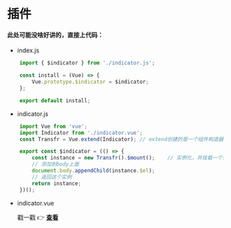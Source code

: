 # 插件

#### 此处可能没啥好讲的，直接上代码：

- index.js

``` javascript
    import { $indicator } from './indicator.js';

    const install = (Vue) => {
        Vue.prototype.$indicator = $indicator;
    };

    export default install;
```

- indicator.js

``` javascript
    import Vue from 'vue';
    import Indicator from './indicator.vue';
    const Transfr = Vue.extend(Indicator); // extend创建的是一个组件构造器

    export const $indicator = (() => {
        const instance = new Transfr().$mount();    // 实例化，并挂载一个空元素上面
        // 添加到body上面
        document.body.appendChild(instance.$el);
        // 返回这个实例
        return instance;
    })();
```

- indicator.vue

    戳一戳
    :point_right:
    [**查看**](https://github.com/Hyhello/vue-note/blob/master/example/indicator.vue)

